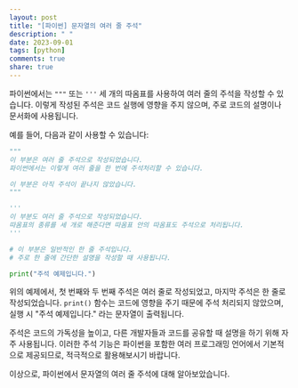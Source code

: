 ```yaml
---
layout: post
title: "[파이썬] 문자열의 여러 줄 주석"
description: " "
date: 2023-09-01
tags: [python]
comments: true
share: true
---
```


파이썬에서는 `"""` 또는 `'''` 세 개의 따옴표를 사용하여 여러 줄의 주석을 작성할 수 있습니다. 이렇게 작성된 주석은 코드 실행에 영향을 주지 않으며, 주로 코드의 설명이나 문서화에 사용됩니다.

예를 들어, 다음과 같이 사용할 수 있습니다:

```python
"""
이 부분은 여러 줄 주석으로 작성되었습니다.
파이썬에서는 이렇게 여러 줄을 한 번에 주석처리할 수 있습니다.

이 부분은 아직 주석이 끝나지 않았습니다.
"""

'''
이 부분도 여러 줄 주석으로 작성되었습니다.
따옴표의 종류를 세 개로 해준다면 따옴표 안의 따옴표도 주석으로 처리됩니다.
'''

# 이 부분은 일반적인 한 줄 주석입니다.
# 주로 한 줄에 간단한 설명을 작성할 때 사용됩니다.

print("주석 예제입니다.")
```

위의 예제에서, 첫 번째와 두 번째 주석은 여러 줄로 작성되었고, 마지막 주석은 한 줄로 작성되었습니다. `print()` 함수는 코드에 영향을 주기 때문에 주석 처리되지 않았으며, 실행 시 "주석 예제입니다." 라는 문자열이 출력됩니다.

주석은 코드의 가독성을 높이고, 다른 개발자들과 코드를 공유할 때 설명을 하기 위해 자주 사용됩니다. 이러한 주석 기능은 파이썬을 포함한 여러 프로그래밍 언어에서 기본적으로 제공되므로, 적극적으로 활용해보시기 바랍니다.

이상으로, 파이썬에서 문자열의 여러 줄 주석에 대해 알아보았습니다.